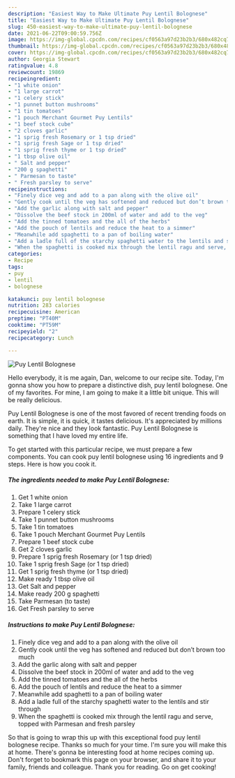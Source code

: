 ```yaml
---
description: "Easiest Way to Make Ultimate Puy Lentil Bolognese"
title: "Easiest Way to Make Ultimate Puy Lentil Bolognese"
slug: 450-easiest-way-to-make-ultimate-puy-lentil-bolognese
date: 2021-06-22T09:00:59.756Z
image: https://img-global.cpcdn.com/recipes/cf0563a97d23b2b3/680x482cq70/puy-lentil-bolognese-recipe-main-photo.jpg
thumbnail: https://img-global.cpcdn.com/recipes/cf0563a97d23b2b3/680x482cq70/puy-lentil-bolognese-recipe-main-photo.jpg
cover: https://img-global.cpcdn.com/recipes/cf0563a97d23b2b3/680x482cq70/puy-lentil-bolognese-recipe-main-photo.jpg
author: Georgia Stewart
ratingvalue: 4.8
reviewcount: 19869
recipeingredient:
- "1 white onion"
- "1 large carrot"
- "1 celery stick"
- "1 punnet button mushrooms"
- "1 tin tomatoes"
- "1 pouch Merchant Gourmet Puy Lentils"
- "1 beef stock cube"
- "2 cloves garlic"
- "1 sprig fresh Rosemary or 1 tsp dried"
- "1 sprig fresh Sage or 1 tsp dried"
- "1 sprig fresh thyme or 1 tsp dried"
- "1 tbsp olive oil"
- " Salt and pepper"
- "200 g spaghetti"
- " Parmesan to taste"
- " Fresh parsley to serve"
recipeinstructions:
- "Finely dice veg and add to a pan along with the olive oil"
- "Gently cook until the veg has softened and reduced but don’t brown too much"
- "Add the garlic along with salt and pepper"
- "Dissolve the beef stock in 200ml of water and add to the veg"
- "Add the tinned tomatoes and the all of the herbs"
- "Add the pouch of lentils and reduce the heat to a simmer"
- "Meanwhile add spaghetti to a pan of boiling water"
- "Add a ladle full of the starchy spaghetti water to the lentils and stir through"
- "When the spaghetti is cooked mix through the lentil ragu and serve, topped with Parmesan and fresh parsley"
categories:
- Recipe
tags:
- puy
- lentil
- bolognese

katakunci: puy lentil bolognese 
nutrition: 283 calories
recipecuisine: American
preptime: "PT40M"
cooktime: "PT59M"
recipeyield: "2"
recipecategory: Lunch

---
```



![Puy Lentil Bolognese](https://img-global.cpcdn.com/recipes/cf0563a97d23b2b3/680x482cq70/puy-lentil-bolognese-recipe-main-photo.jpg)

Hello everybody, it is me again, Dan, welcome to our recipe site. Today, I'm gonna show you how to prepare a distinctive dish, puy lentil bolognese. One of my favorites. For mine, I am going to make it a little bit unique. This will be really delicious.



Puy Lentil Bolognese is one of the most favored of recent trending foods on earth. It is simple, it is quick, it tastes delicious. It's appreciated by millions daily. They're nice and they look fantastic. Puy Lentil Bolognese is something that I have loved my entire life.


To get started with this particular recipe, we must prepare a few components. You can cook puy lentil bolognese using 16 ingredients and 9 steps. Here is how you cook it.

<!--inarticleads1-->

##### The ingredients needed to make Puy Lentil Bolognese:

1. Get 1 white onion
1. Take 1 large carrot
1. Prepare 1 celery stick
1. Take 1 punnet button mushrooms
1. Take 1 tin tomatoes
1. Take 1 pouch Merchant Gourmet Puy Lentils
1. Prepare 1 beef stock cube
1. Get 2 cloves garlic
1. Prepare 1 sprig fresh Rosemary (or 1 tsp dried)
1. Take 1 sprig fresh Sage (or 1 tsp dried)
1. Get 1 sprig fresh thyme (or 1 tsp dried)
1. Make ready 1 tbsp olive oil
1. Get  Salt and pepper
1. Make ready 200 g spaghetti
1. Take  Parmesan (to taste)
1. Get  Fresh parsley to serve




<!--inarticleads2-->

##### Instructions to make Puy Lentil Bolognese:

1. Finely dice veg and add to a pan along with the olive oil
1. Gently cook until the veg has softened and reduced but don’t brown too much
1. Add the garlic along with salt and pepper
1. Dissolve the beef stock in 200ml of water and add to the veg
1. Add the tinned tomatoes and the all of the herbs
1. Add the pouch of lentils and reduce the heat to a simmer
1. Meanwhile add spaghetti to a pan of boiling water
1. Add a ladle full of the starchy spaghetti water to the lentils and stir through
1. When the spaghetti is cooked mix through the lentil ragu and serve, topped with Parmesan and fresh parsley




So that is going to wrap this up with this exceptional food puy lentil bolognese recipe. Thanks so much for your time. I'm sure you will make this at home. There's gonna be interesting food at home recipes coming up. Don't forget to bookmark this page on your browser, and share it to your family, friends and colleague. Thank you for reading. Go on get cooking!

